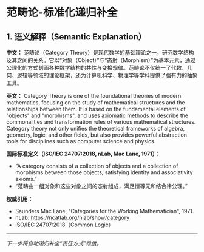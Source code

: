 # 范畴论-标准化递归补全

## 1. 语义解释（Semantic Explanation）

**中文：**
范畴论（Category Theory）是现代数学的基础理论之一，研究数学结构及其之间的关系。它以“对象（Object）”与“态射（Morphism）”为基本元素，通过公理化的方式刻画各种数学结构的共性与变换规律。范畴论不仅统一了代数、几何、逻辑等领域的理论框架，还为计算机科学、物理学等学科提供了强有力的抽象工具。

**英文：**
Category Theory is one of the foundational theories of modern mathematics, focusing on the study of mathematical structures and the relationships between them. It is based on the fundamental elements of "objects" and "morphisms", and uses axiomatic methods to describe the commonalities and transformation rules of various mathematical structures. Category theory not only unifies the theoretical frameworks of algebra, geometry, logic, and other fields, but also provides powerful abstraction tools for disciplines such as computer science and physics.

**国际标准定义（ISO/IEC 24707:2018, nLab, Mac Lane, 1971）：**

- “A category consists of a collection of objects and a collection of morphisms between those objects, satisfying identity and associativity axioms.”
- “范畴由一组对象和这些对象之间的态射组成，满足恒等元和结合律公理。”

**权威引用：**

- Saunders Mac Lane, "Categories for the Working Mathematician", 1971.
- nLab: <https://ncatlab.org/nlab/show/category>
- ISO/IEC 24707:2018（Common Logic）

---

*下一步将自动递归补全“表征方式”维度。*
